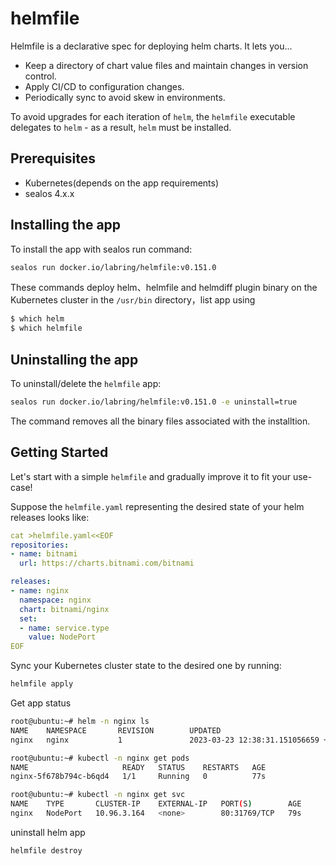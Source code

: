 # helmfile

Helmfile is a declarative spec for deploying helm charts. It lets you...

- Keep a directory of chart value files and maintain changes in version control.
- Apply CI/CD to configuration changes.
- Periodically sync to avoid skew in environments.

To avoid upgrades for each iteration of `helm`, the `helmfile` executable delegates to `helm` - as a result, `helm` must be installed.

## Prerequisites

- Kubernetes(depends on the app requirements)
- sealos 4.x.x

## Installing the app

To install the app with sealos run  command:

```bash
sealos run docker.io/labring/helmfile:v0.151.0
```

These commands deploy helm、helmfile and helmdiff plugin binary on the Kubernetes cluster in the `/usr/bin` directory，list app using

```bash
$ which helm
$ which helmfile
```

## Uninstalling the app

To uninstall/delete the `helmfile` app:

```bash
sealos run docker.io/labring/helmfile:v0.151.0 -e uninstall=true
```

The command removes all the binary files associated with the installtion.

## Getting Started

Let's start with a simple `helmfile` and gradually improve it to fit your use-case!

Suppose the `helmfile.yaml` representing the desired state of your helm releases looks like:

```yaml
cat >helmfile.yaml<<EOF
repositories:
- name: bitnami
  url: https://charts.bitnami.com/bitnami

releases:
- name: nginx
  namespace: nginx
  chart: bitnami/nginx
  set:
  - name: service.type
    value: NodePort
EOF
```

Sync your Kubernetes cluster state to the desired one by running:

```bash
helmfile apply
```

Get app status

```bash
root@ubuntu:~# helm -n nginx ls
NAME    NAMESPACE       REVISION        UPDATED                                 STATUS          CHART           APP VERSION
nginx   nginx           1               2023-03-23 12:38:31.151056659 +0800 CST deployed        nginx-13.2.30   1.23.3     

root@ubuntu:~# kubectl -n nginx get pods
NAME                     READY   STATUS    RESTARTS   AGE
nginx-5f678b794c-b6qd4   1/1     Running   0          77s

root@ubuntu:~# kubectl -n nginx get svc
NAME    TYPE       CLUSTER-IP    EXTERNAL-IP   PORT(S)        AGE
nginx   NodePort   10.96.3.164   <none>        80:31769/TCP   79s
```

uninstall helm app

```bash
helmfile destroy
```
